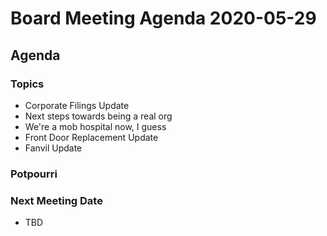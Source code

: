 # Board Meeting Agenda 2020-05-29

## Agenda

### Topics

- Corporate Filings Update
- Next steps towards being a real org
- We're a mob hospital now, I guess
- Front Door Replacement Update
- Fanvil Update

### Potpourri

### Next Meeting Date
- TBD
